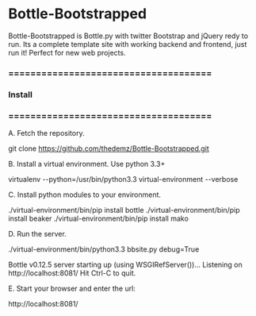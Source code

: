 Bottle-Bootstrapped
===================

Bottle-Bootstrapped is Bottle.py with twitter Bootstrap and jQuery redy to run. Its a complete template site with working backend and frontend, just run it! Perfect for new web projects.



### =====================================
### Install
### =====================================

 A. Fetch the repository.

git clone https://github.com/thedemz/Bottle-Bootstrapped.git

 B. Install a virtual environment. Use python 3.3+

virtualenv --python=/usr/bin/python3.3 virtual-environment --verbose

 C. Install python modules to your environment.

./virtual-environment/bin/pip install bottle
./virtual-environment/bin/pip install beaker
./virtual-environment/bin/pip install mako

 D. Run the server.

./virtual-environment/bin/python3.3 bbsite.py debug=True            

Bottle v0.12.5 server starting up (using WSGIRefServer())...
Listening on http://localhost:8081/
Hit Ctrl-C to quit.

 E. Start your browser and enter the url:

http://localhost:8081/
